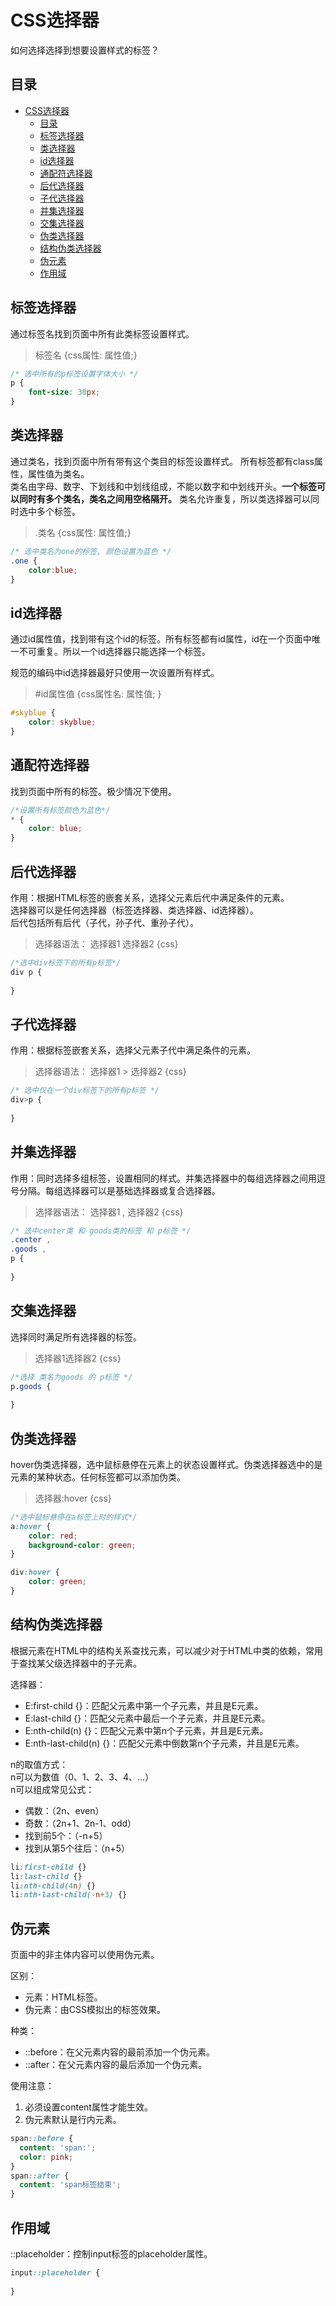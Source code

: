 # CSS选择器
如何选择选择到想要设置样式的标签？

## 目录
<!-- TOC -->
* [CSS选择器](#css选择器)
  * [目录](#目录)
  * [标签选择器](#标签选择器)
  * [类选择器](#类选择器)
  * [id选择器](#id选择器)
  * [通配符选择器](#通配符选择器)
  * [后代选择器](#后代选择器)
  * [子代选择器](#子代选择器)
  * [并集选择器](#并集选择器)
  * [交集选择器](#交集选择器)
  * [伪类选择器](#伪类选择器)
  * [结构伪类选择器](#结构伪类选择器)
  * [伪元素](#伪元素)
  * [作用域](#作用域)
<!-- TOC -->

## 标签选择器
通过标签名找到页面中所有此类标签设置样式。
> 标签名 {css属性: 属性值;}
```css
/* 选中所有的p标签设置字体大小 */
p {
	font-size: 30px;
}
```

## 类选择器
通过类名，找到页面中所有带有这个类目的标签设置样式。 所有标签都有class属性，属性值为类名。  
类名由字母、数字、下划线和中划线组成，不能以数字和中划线开头。**一个标签可以同时有多个类名，类名之间用空格隔开。**
类名允许重复，所以类选择器可以同时选中多个标签。


> .类名 {css属性: 属性值;}
```css
/* 选中类名为one的标签, 颜色设置为蓝色 */
.one {
    color:blue;
}
```

## id选择器
通过id属性值，找到带有这个id的标签。所有标签都有id属性，id在一个页面中唯一不可重复。所以一个id选择器只能选择一个标签。  

规范的编码中id选择器最好只使用一次设置所有样式。

> #id属性值 {css属性名: 属性值; }

```css
#skyblue {
    color: skyblue;
}
```

## 通配符选择器
找到页面中所有的标签。极少情况下使用。
```css
/*设置所有标签颜色为蓝色*/
* {
    color: blue;
}
```

## 后代选择器
作用：根据HTML标签的嵌套关系，选择父元素后代中满足条件的元素。  
选择器可以是任何选择器（标签选择器、类选择器、id选择器）。  
后代包括所有后代（子代，孙子代、重孙子代）。  
> 选择器语法： 选择器1 选择器2 {css}
```css
/*选中div标签下的所有p标签*/
div p {
    
}
```

## 子代选择器
作用：根据标签嵌套关系，选择父元素子代中满足条件的元素。
> 选择器语法： 选择器1 > 选择器2 {css}
```css
/* 选中仅在一个div标签下的所有p标签 */
div>p {
    
}
```

## 并集选择器
作用：同时选择多组标签，设置相同的样式。并集选择器中的每组选择器之间用逗号分隔。每组选择器可以是基础选择器或复合选择器。
> 选择器语法： 选择器1 , 选择器2 {css}
```css
/* 选中center类 和 goods类的标签 和 p标签 */
.center ,
.goods , 
p {
    
}
```

## 交集选择器
选择同时满足所有选择器的标签。
> 选择器1选择器2 {css}
```css
/*选择 类名为goods 的 p标签 */
p.goods {
    
}
```

## 伪类选择器
hover伪类选择器，选中鼠标悬停在元素上的状态设置样式。伪类选择器选中的是元素的某种状态。任何标签都可以添加伪类。
> 选择器:hover {css}
```css
/*选中鼠标悬停在a标签上时的样式*/
a:hover {
    color: red;
    background-color: green;
}

div:hover {
    color: green;
}
```

## 结构伪类选择器
根据元素在HTML中的结构关系查找元素，可以减少对于HTML中类的依赖，常用于查找某父级选择器中的子元素。  

选择器：
- E:first-child {}：匹配父元素中第一个子元素，并且是E元素。
- E:last-child {}：匹配父元素中最后一个子元素，并且是E元素。
- E:nth-child(n) {}：匹配父元素中第n个子元素，并且是E元素。
- E:nth-last-child(n) {}：匹配父元素中倒数第n个子元素，并且是E元素。

n的取值方式：  
n可以为数值（0、1、2、3、4、...）  
n可以组成常见公式：
- 偶数：（2n、even）
- 奇数：（2n+1、2n-1、odd）
- 找到前5个：（-n+5）
- 找到从第5个往后：（n+5）

```css
li:first-child {}
li:last-child {}
li:nth-child(4n) {}
li:nth-last-child(-n+3) {}
```

## 伪元素
页面中的非主体内容可以使用伪元素。

区别：
- 元素：HTML标签。
- 伪元素：由CSS模拟出的标签效果。

种类：
- ::before：在父元素内容的最前添加一个伪元素。
- ::after：在父元素内容的最后添加一个伪元素。

使用注意：
1. 必须设置content属性才能生效。
2. 伪元素默认是行内元素。

```css
span::before {
  content: 'span:';
  color: pink;
}
span::after {
  content: 'span标签结束';
}
```

## 作用域
::placeholder：控制input标签的placeholder属性。
```css
input::placeholder {
  
}
```

